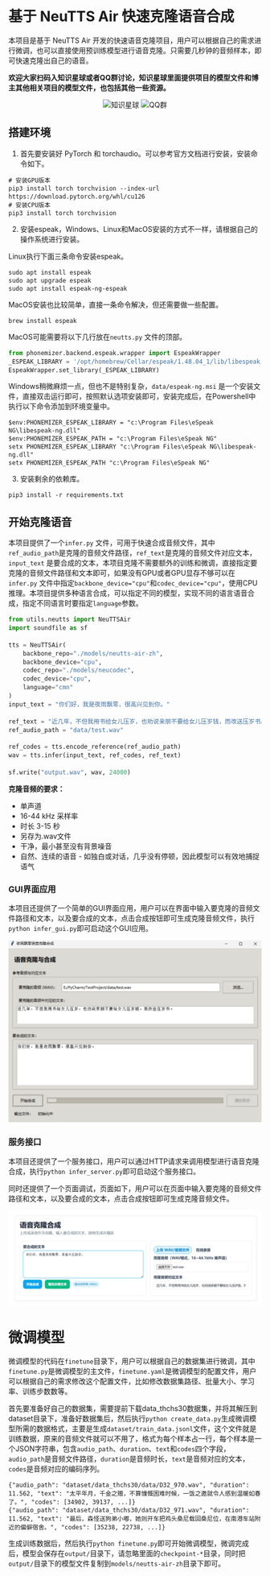 # 基于 NeuTTS Air 快速克隆语音合成

本项目是基于 NeuTTS Air 开发的快速语音克隆项目，用户可以根据自己的需求进行微调，也可以直接使用预训练模型进行语音克隆。只需要几秒钟的音频样本，即可快速克隆出自己的语音。

**欢迎大家扫码入知识星球或者QQ群讨论，知识星球里面提供项目的模型文件和博主其他相关项目的模型文件，也包括其他一些资源。**

<div align="center">
  <img src="https://yeyupiaoling.cn/zsxq.png" alt="知识星球" width="400">
  <img src="https://yeyupiaoling.cn/qq.png" alt="QQ群" width="400">
</div>


## 搭建环境

1. 首先要安装好 PyTorch 和 torchaudio。可以参考官方文档进行安装，安装命令如下。
```
# 安装GPU版本
pip3 install torch torchvision --index-url https://download.pytorch.org/whl/cu126
# 安装CPU版本
pip3 install torch torchvision
```

2. 安装espeak，Windows、Linux和MacOS安装的方式不一样，请根据自己的操作系统进行安装。

Linux执行下面三条命令安装espeak。
```
sudo apt install espeak
sudo apt upgrade espeak
sudo apt install espeak-ng-espeak
```

MacOS安装也比较简单，直接一条命令解决，但还需要做一些配置。
```
brew install espeak
```

MacOS可能需要将以下几行放在`neutts.py` 文件的顶部。
```python
from phonemizer.backend.espeak.wrapper import EspeakWrapper
_ESPEAK_LIBRARY = '/opt/homebrew/Cellar/espeak/1.48.04_1/lib/libespeak.1.1.48.dylib'
EspeakWrapper.set_library(_ESPEAK_LIBRARY)
```

Windows稍微麻烦一点，但也不是特别复杂，`data/espeak-ng.msi` 是一个安装文件，直接双击运行即可，按照默认选项安装即可，安装完成后，在Powershell中执行以下命令添加到环境变量中。
```
$env:PHONEMIZER_ESPEAK_LIBRARY = "c:\Program Files\eSpeak NG\libespeak-ng.dll"
$env:PHONEMIZER_ESPEAK_PATH = "c:\Program Files\eSpeak NG"
setx PHONEMIZER_ESPEAK_LIBRARY "c:\Program Files\eSpeak NG\libespeak-ng.dll"
setx PHONEMIZER_ESPEAK_PATH "c:\Program Files\eSpeak NG"
```

3. 安装剩余的依赖库。
```
pip3 install -r requirements.txt
```

## 开始克隆语音

本项目提供了一个`infer.py` 文件，可用于快速合成音频文件，其中`ref_audio_path`是克隆的音频文件路径，`ref_text`是克隆的音频文件对应文本，`input_text` 是要合成的文本，本项目克隆不需要额外的训练和微调，直接指定要克隆的音频文件路径和文本即可，如果没有GPU或者GPU显存不够可以在`infer.py` 文件中指定`backbone_device="cpu"`和`codec_device="cpu"`，使用CPU推理。本项目提供多种语言合成，可以指定不同的模型，实现不同的语言语音合成，指定不同语言时要指定`language`参数。
```python
from utils.neutts import NeuTTSAir
import soundfile as sf

tts = NeuTTSAir(
    backbone_repo="./models/neutts-air-zh",
    backbone_device="cpu",
    codec_repo="./models/neucodec",
    codec_device="cpu",
    language="cmn"
)
input_text = "你们好，我是夜雨飘零，很高兴见到你。"

ref_text = "近几年，不但我用书给女儿压岁，也劝说亲朋不要给女儿压岁钱，而改送压岁书。"
ref_audio_path = "data/test.wav"

ref_codes = tts.encode_reference(ref_audio_path)
wav = tts.infer(input_text, ref_codes, ref_text)

sf.write("output.wav", wav, 24000)

```

**克隆音频的要求：**

 - 单声道
 - 16-44 kHz 采样率
 - 时长 3-15 秒
 - 另存为.wav文件
 - 干净，最小甚至没有背景噪音
 - 自然、连续的语音 - 如独白或对话，几乎没有停顿，因此模型可以有效地捕捉语气


### GUI界面应用

本项目还提供了一个简单的GUI界面应用，用户可以在界面中输入要克隆的音频文件路径和文本，以及要合成的文本，点击合成按钮即可生成克隆音频文件，执行`python infer_gui.py`即可启动这个GUI应用。

![GUI界面应用](docs/gui.jpg)


### 服务接口

本项目还提供了一个服务接口，用户可以通过HTTP请求来调用模型进行语音克隆合成，执行`python infer_server.py`即可启动这个服务接口。

同时还提供了一个页面调试，页面如下，用户可以在页面中输入要克隆的音频文件路径和文本，以及要合成的文本，点击合成按钮即可生成克隆音频文件。

![服务接口](docs/server.jpg)


# 微调模型

微调模型的代码在`finetune`目录下，用户可以根据自己的数据集进行微调，其中`finetune.py`是微调模型的主文件，`finetune.yaml`是微调模型的配置文件，用户可以根据自己的需求修改这个配置文件，比如修改数据集路径、批量大小、学习率、训练步数数等。

首先要准备好自己的数据集，需要提前下载data_thchs30数据集，并将其解压到dataset目录下，准备好数据集后，然后执行`python create_data.py`生成微调模型所需的数据格式，主要是生成`dataset/train_data.jsonl`文件，这个文件就是训练数据，原来的音频文件就可以不用了，格式为每个样本占一行，每个样本是一个JSON字符串，包含`audio_path`、`duration`、`text`和`codes`四个字段，`audio_path`是音频文件路径，`duration`是音频时长，`text`是音频对应的文本，`codes`是音频对应的编码序列。

```
{"audio_path": "dataset/data_thchs30/data/D32_970.wav", "duration": 11.562, "text": "太平年月，千金之赠，不算慷慨困难时候，一饭之邀就令人感到温暖如春了。", "codes": [34902, 39137, ...]}
{"audio_path": "dataset/data_thchs30/data/D32_971.wav", "duration": 11.562, "text": "最后，森怪送狗弟小嘟，她则开车把鸡头桑尼载回桑尼位，在南港车站附近的偏僻宿舍。", "codes": [35238, 22738, ...]}
```

生成训练数据后，然后执行`python finetune.py`即可开始微调模型，微调完成后，模型会保存在`output/`目录下，请忽略里面的`checkpoint-*`目录，同时把`output/`目录下的模型文件复制到`models/neutts-air-zh`目录下即可。
